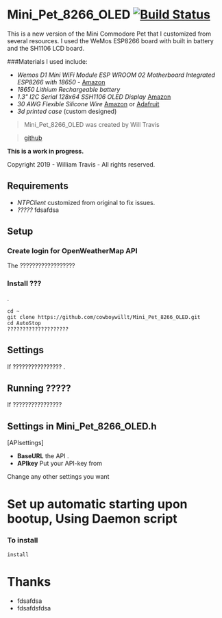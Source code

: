 # Mini_Pet_8266_OLED  [![Build Status](https://api.travis-ci.org/CowboyWill/Mini_Pet_8266_OLED.svg?branch=master)](https://travis-ci.org/CowboyWill/Mini_Pet_8266_OLED)

This is a new version of the Mini Commodore Pet that I customized from several resources.  I used the WeMos ESP8266 board with built in battery and the SH1106 LCD board. 

###Materials I used include:

* _Wemos D1 Mini WiFi Module ESP WROOM 02 Motherboard Integrated ESP8266 with 18650_ - [Amazon](https://www.amazon.com/gp/product/B075H8X7H2)
* _18650 Lithium Rechargeable battery_ 
* _1.3" I2C Serial 128x64 SSH1106 OLED Display_ [Amazon](https://www.amazon.com/gp/product/B01MRR4LVE)
* _30 AWG Flexible Silicone Wire_ [Amazon](https://www.amazon.com/gp/product/B01KQ2JNLI) or [Adafruit](https://www.adafruit.com/product/2051)
* _3d printed case_ (custom designed)

> Mini_Pet_8266_OLED was created by Will Travis

> [github](https://github.com/CowboyWill/Mini_Pet_8266_OLED)

**This is a work in progress.**

Copyright 2019 - William Travis - All rights reserved.

## Requirements
* _NTPClient_ customized from original to fix issues. 
* _?????_ fdsafdsa

## Setup
### Create login for OpenWeatherMap API
The ??????????????????

### Install ???
.

```
cd ~
git clone https://github.com/cowboywillt/Mini_Pet_8266_OLED.git
cd AutoStop
????????????????????
```

## Settings
If ???????????????? .

## Running ?????
If ????????????????

## Settings in Mini_Pet_8266_OLED.h
[APIsettings]
* **BaseURL**  the API . 
* **APIkey**  Put your API-key from 

Change any other settings you want

# Set up automatic starting upon bootup, Using Daemon script 
### To install 
```
install
```

# Thanks
- fdsafdsa
- fdsafdsfdsa

